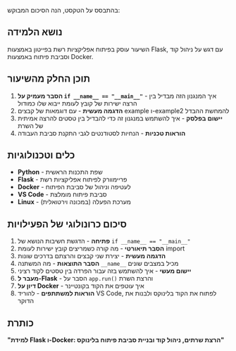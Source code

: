 בהתבסס על הטקסט, הנה הסיכום המבוקש:

## נושא הלמידה

השיעור עוסק בפיתוח אפליקציות רשת בפייטון באמצעות Flask, עם דגש על ניהול קוד וסביבת פיתוח באמצעות Docker.

## תוכן החלק מהשיעור

1. **הסבר מעמיק על `if __name__ == "__main__"`** - איך המנגנון הזה מבדיל בין הרצה ישירות של קובץ לעומת ייבוא שלו כמודול
2. **הדגמה מעשית** - עם דוגמאות של קבצים example ו-example2 להמחשת ההבדל
3. **יישום בפלסק** - איך להשתמש במנגנון זה כדי להבדיל בין טסטים להרצה אמיתית של השרת
4. **הוראות טכניות** - הנחיות לסטודנטים לגבי התקנת סביבת העבודה

## כלים וטכנולוגיות

- **Python** - שפת התכנות הראשית
- **Flask** - פריימוורק לפיתוח אפליקציות רשת
- **Docker** - לעטיפה וניהול של סביבת הפיתוח
- **VS Code** - סביבת פיתוח מומלצת
- **Linux** - מערכת הפעלה (במכונה וירטואלית)

## סיכום כרונולוגי של הפעילויות

1. **פתיחה** - הדגשת חשיבות הנושא של `if __name__ == "__main__"`
2. **הסבר תיאורטי** - מה קורה כשמריצים קובץ ישירות לעומת import
3. **הדגמה מעשית** - יצירת שני קבצים והרצתם בדרכים שונות
4. **הסבר התוצאות** - מה המשתנה `__name__` מכיל במצבים שונים
5. **יישום מעשי** - איך להשתמש בזה עבור הפרדה בין טסטים לקוד רציני
6. **מעבר ל-Flask** - הסבר על `app.run()` והרצת השרת
7. **דיון על Docker** - איך עוטפים את הקוד בקונטיינר
8. **הוראות למשתתפים** - להוריד VS Code, לפתוח את הקוד בלינוקס ולבנות את הדוקר

## כותרת

**"למידת Flask ו-Docker: הרצת שרתים, ניהול קוד ובניית סביבת פיתוח בלינוקס"**